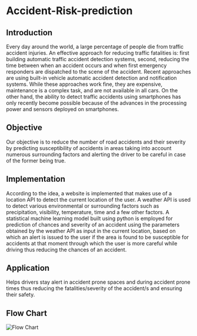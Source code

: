 # Accident-Risk-prediction
<h2>Introduction</h2>
Every day around the world, a large percentage of people die from traffic accident injuries. An effective approach for reducing traffic fatalities is: first building automatic traffic accident detection systems, second, reducing the time between when an accident occurs and when first emergency responders are dispatched to the scene of the accident. Recent approaches are using built-in vehicle automatic accident detection and notification systems. While these approaches work fine, they are expensive, maintenance is a complex task, and are not available in all cars. On the other hand, the ability to detect traffic accidents using smartphones has only recently become possible because of the advances in the processing power and sensors deployed on smartphones.
 
<h2>Objective</h2>
Our objective is to reduce the number of road accidents and their severity by predicting susceptibility of accidents in areas taking into account numerous surrounding factors and alerting the driver to be careful in case of the former being true.
 



<h2>Implementation</h2>
According to the idea, a website is implemented that makes use of a location API to detect the current location of the user. A weather API is used to detect various environmental or surrounding factors such as precipitation, visibility, temperature, time and a few other factors. A statistical machine learning model built using python is employed for prediction of chances and severity of an accident using the parameters obtained by the weather API as input in the current location, based on which an alert is issued to the user if the area is found to be susceptible for accidents at that moment through which the user is more careful while driving thus reducing the chances of an accident.
 
<h2>Application</h2>
Helps drivers stay alert in accident prone spaces and during accident prone times thus reducing the fatalities/severity of the accident/s and ensuring their safety.

<h2>Flow Chart</h2>

![Flow Chart](https://user-images.githubusercontent.com/63184549/96331779-c0691280-107d-11eb-8d79-bc5f3982ac60.png)
